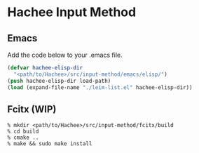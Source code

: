 # Hachee Input Method

## Emacs

Add the code below to your .emacs file.

```lisp
(defvar hachee-elisp-dir
  "<path/to/Hachee>/src/input-method/emacs/elisp/")
(push hachee-elisp-dir load-path)
(load (expand-file-name "./leim-list.el" hachee-elisp-dir))
```

## Fcitx (WIP)

```
% mkdir <path/to/Hachee>/src/input-method/fcitx/build
% cd build
% cmake ..
% make && sudo make install
```
